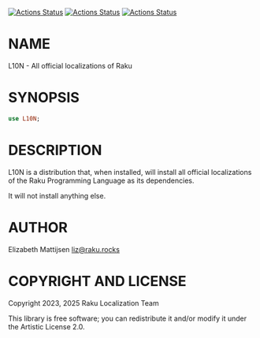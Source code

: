 [![Actions Status](https://github.com/Raku-L10N/L10N/actions/workflows/linux.yml/badge.svg)](https://github.com/Raku-L10N/L10N/actions) [![Actions Status](https://github.com/Raku-L10N/L10N/actions/workflows/macos.yml/badge.svg)](https://github.com/Raku-L10N/L10N/actions) [![Actions Status](https://github.com/Raku-L10N/L10N/actions/workflows/windows.yml/badge.svg)](https://github.com/Raku-L10N/L10N/actions)

NAME
====

L10N - All official localizations of Raku

SYNOPSIS
========

```raku
use L10N;
```

DESCRIPTION
===========

L10N is a distribution that, when installed, will install all official localizations of the Raku Programming Language as its dependencies.

It will not install anything else.

AUTHOR
======

Elizabeth Mattijsen <liz@raku.rocks>

COPYRIGHT AND LICENSE
=====================

Copyright 2023, 2025 Raku Localization Team

This library is free software; you can redistribute it and/or modify it under the Artistic License 2.0.

